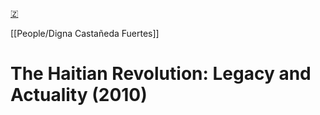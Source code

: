 [🇿](zotero://select/library/items/WACCHYWA)

[[People/Digna Castañeda Fuertes]] 
# The Haitian Revolution: Legacy and Actuality (2010)

